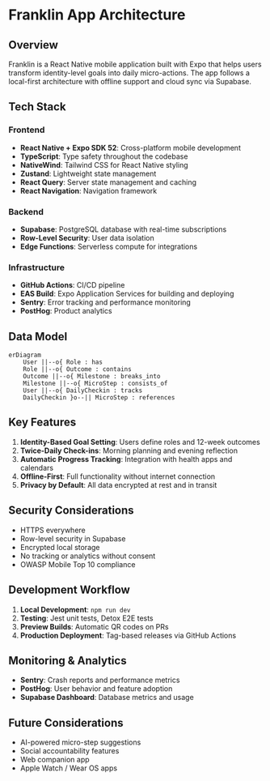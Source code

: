 # Franklin App Architecture

## Overview

Franklin is a React Native mobile application built with Expo that helps users transform identity-level goals into daily micro-actions. The app follows a local-first architecture with offline support and cloud sync via Supabase.

## Tech Stack

### Frontend
- **React Native + Expo SDK 52**: Cross-platform mobile development
- **TypeScript**: Type safety throughout the codebase
- **NativeWind**: Tailwind CSS for React Native styling
- **Zustand**: Lightweight state management
- **React Query**: Server state management and caching
- **React Navigation**: Navigation framework

### Backend
- **Supabase**: PostgreSQL database with real-time subscriptions
- **Row-Level Security**: User data isolation
- **Edge Functions**: Serverless compute for integrations

### Infrastructure
- **GitHub Actions**: CI/CD pipeline
- **EAS Build**: Expo Application Services for building and deploying
- **Sentry**: Error tracking and performance monitoring
- **PostHog**: Product analytics

## Data Model

```mermaid
erDiagram
    User ||--o{ Role : has
    Role ||--o{ Outcome : contains
    Outcome ||--o{ Milestone : breaks_into
    Milestone ||--o{ MicroStep : consists_of
    User ||--o{ DailyCheckin : tracks
    DailyCheckin }o--|| MicroStep : references
```

## Key Features

1. **Identity-Based Goal Setting**: Users define roles and 12-week outcomes
2. **Twice-Daily Check-ins**: Morning planning and evening reflection
3. **Automatic Progress Tracking**: Integration with health apps and calendars
4. **Offline-First**: Full functionality without internet connection
5. **Privacy by Default**: All data encrypted at rest and in transit

## Security Considerations

- HTTPS everywhere
- Row-level security in Supabase
- Encrypted local storage
- No tracking or analytics without consent
- OWASP Mobile Top 10 compliance

## Development Workflow

1. **Local Development**: `npm run dev`
2. **Testing**: Jest unit tests, Detox E2E tests
3. **Preview Builds**: Automatic QR codes on PRs
4. **Production Deployment**: Tag-based releases via GitHub Actions

## Monitoring & Analytics

- **Sentry**: Crash reports and performance metrics
- **PostHog**: User behavior and feature adoption
- **Supabase Dashboard**: Database metrics and usage

## Future Considerations

- AI-powered micro-step suggestions
- Social accountability features
- Web companion app
- Apple Watch / Wear OS apps